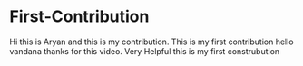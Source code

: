 # First-Contribution
Hi this is Aryan and this is my contribution.
This is my first contribution
hello vandana thanks for this video. Very Helpful
this is my first construbution
